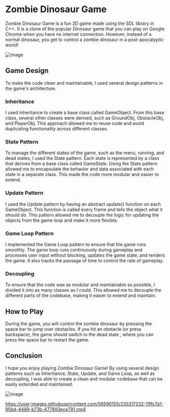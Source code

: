 # Zombie Dinosaur Game
Zombie Dinosaur Game is a fun 2D game made using the SDL library in C++. It is a clone of the popular Dinosaur game that you can play on Google Chrome when you have no internet connection. However, instead of a normal dinosaur, you get to control a zombie dinosaur in a post-apocalyptic world!

![image](https://user-images.githubusercontent.com/56590155/234280053-d1cc723a-ef60-45b6-9309-9ab7b3a6fb7e.png)

## Game Design
To make the code clean and maintainable, I used several design patterns in the game's architecture.

### Inheritance
I used inheritance to create a base class called GameObject. From this base class, several other classes were derived, such as GroundObj, ObstacleObj, and PlayerObj. This approach allowed me to reuse code and avoid duplicating functionality across different classes.

### State Pattern
To manage the different states of the game, such as the menu, running, and dead states, I used the State pattern. Each state is represented by a class that derives from a base class called GameState. Using the State pattern allowed me to encapsulate the behavior and data associated with each state in a separate class. This made the code more modular and easier to extend.

### Update Pattern
I used the Update pattern by having an abstract update() function on each GameObject. This function is called every frame and tells the object what it should do. This pattern allowed me to decouple the logic for updating the objects from the game loop and make it more flexible.

### Game Loop Pattern
I implemented the Game Loop pattern to ensure that the game runs smoothly. The game loop runs continuously during gameplay and processes user input without blocking, updates the game state, and renders the game. It also tracks the passage of time to control the rate of gameplay.

### Decoupling
To ensure that the code was as modular and maintainable as possible, I divided it into as many classes as I could. This allowed me to decouple the different parts of the codebase, making it easier to extend and maintain.

## How to Play
During the game, you will control the zombie dinosaur by pressing the space bar to jump over obstacles. If you hit an obstacle (or press backspace), the game should switch to the dead state , where you can press the space bar to restart the game.

## Conclusion
I hope you enjoy playing Zombie Dinosaur Game! By using several design patterns such as Inheritance, State, Update, and Game Loop, as well as decoupling, I was able to create a clean and modular codebase that can be easily extended and maintained.

![image](https://user-images.githubusercontent.com/56590155/234279964-9aee17c7-1c57-4942-bfb4-5b54b4e46e3b.png)




https://user-images.githubusercontent.com/56590155/235317232-11ffc7a1-95bd-4489-b73b-477893ece791.mp4



